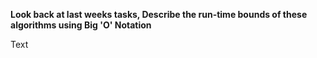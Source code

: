 <p><b>Look back at last weeks tasks, Describe the run-time bounds of these algorithms using Big 'O' Notation</b></p>
<p>Text<p>